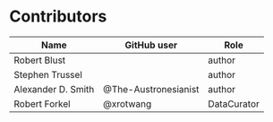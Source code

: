 # Contributors

Name | GitHub user | Role
--- | --- | ---
Robert Blust |  | author
Stephen Trussel | | author
Alexander D. Smith | @The-Austronesianist | author
Robert Forkel | @xrotwang | DataCurator
